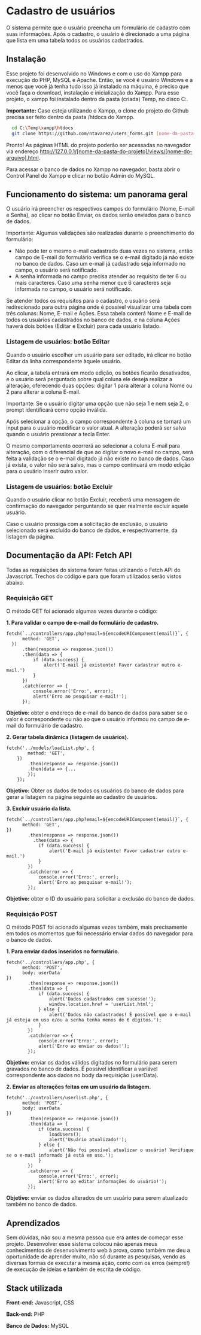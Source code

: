 
# Cadastro de usuários

O sistema permite que o usuário preencha um formulário de cadastro com suas informações. Após o cadastro, o usuário é direcionado a uma página que lista em uma tabela todos os usuários cadastrados.

## Instalação

Esse projeto foi desenvolvido no Windows e com o uso do Xampp para execução do PHP, MySQL e Apache. Então, se você é usuário Windows e a menos que você já tenha tudo isso já instalado na máquina, é preciso que você faça o download, instalação e inicialização do Xampp. Para esse projeto, o xampp foi instalado dentro da pasta (criada) Temp, no disco C:.

**Importante:** Caso esteja utilizando o Xampp, o clone do projeto do Github precisa ser feito dentro da pasta /htdocs do Xampp.

```bash
  cd C:\Temp\xampp\htdocs
  git clone https://github.com/ntavarez/users_forms.git [nome-da-pasta-do-projeto]
```
Pronto! As páginas HTML do projeto poderão ser acessadas no navegador via endereço http://127.0.0.1/[nome-da-pasta-do-projeto]/views/[nome-do-arquivo].html.

Para acessar o banco de dados no Xampp no navegador, basta abrir o Control Panel do Xampp e clicar no botão Admin do MySQL.




## Funcionamento do sistema: um panorama geral

O usuário irá preencher os respectivos campos do formulário (Nome, E-mail e Senha), ao clicar no botão Enviar, os dados serão enviados para o banco de dados.

Importante: Algumas validações são realizadas durante o preenchimento do formulário:
- Não pode ter o mesmo e-mail cadastrado duas vezes no sistema, então campo de E-mail do formulário verifica se o e-mail digitado já não existe no banco de dados. Caso um e-mail já cadastrado seja informado no campo, o usuário será notificado.
- A senha informada no campo precisa atender ao requisito de ter 6 ou mais caracteres. Caso uma senha menor que 6 caracteres seja informada no campo, o usuário será notificado.

Se atender todos os requisitos para o cadastro, o usuário será redirecionado para outra página onde é possível visualizar uma tabela com três colunas: Nome, E-mail e Ações. Essa tabela conterá Nome e E-mail de todos os usuários cadastrados no banco de dados, e na coluna Ações haverá dois botões (Editar e Excluir) para cada usuário listado.


### Listagem de usuários: botão Editar
Quando o usuário escolher um usuário para ser editado, irá clicar no botão Editar da linha correspondente àquele usuário.

Ao clicar, a tabela entrará em modo edição, os botões ficarão desativados, e o usuário será perguntado sobre qual coluna ele deseja realizar a alteração, oferecendo duas opções: digitar 1 para alterar a coluna Nome ou 2 para alterar a coluna E-mail.

Importante: Se o usuário digitar uma opção que não seja 1 e nem seja 2, o prompt identificará como opção inválida.

Após selecionar a opção, o campo correspondente à coluna se tornará um input para o usuário modificar o valor atual. A alteração poderá ser salva quando o usuário pressionar a tecla Enter.

O mesmo comportamento ocorrerá ao selecionar a coluna E-mail para alteração, com o diferencial de que ao digitar o novo e-mail no campo, será feita a validação se o e-mail digitado já não existe no banco de dados. Caso já exista, o valor não será salvo, mas o campo continuará em modo edição para o usuário inserir outro valor.
### Listagem de usuários: botão Excluir
Quando o usuário clicar no botão Excluir, receberá uma mensagem de confirmação do navegador perguntando se quer realmente excluir aquele usuário. 

Caso o usuário prossiga com a solicitação de exclusão, o usuário selecionado será excluído do banco de dados, e respectivamente, da listagem da página.
## Documentação da API: Fetch API
Todas as requisições do sistema foram feitas utilizando o Fetch API do Javascript. Trechos do código e para que foram utilizados serão vistos abaixo.

### Requisição GET
O método GET foi acionado algumas vezes durante o código:

  **1. Para validar o campo de e-mail do formulário de cadastro.**

```http
fetch(`../controllers/app.php?email=${encodeURIComponent(email)}`, {
      method: 'GET',
  })
      .then(response => response.json())
      .then(data => {
          if (data.success) {
              alert('E-mail já existente! Favor cadastrar outro e-mail.')
          }
      })
      .catch(error => {
          console.error('Erro:', error);
          alert('Erro ao pesquisar e-mail!');
      });
```

**Objetivo:** obter o endereço de e-mail do banco de dados para saber se o valor é correspondente ou não ao que o usuário informou no campo de e-mail do formulário de cadastro.

  **2. Gerar tabela dinâmica (listagem de usuários).**

```http
fetch('../models/loadList.php', {
        method: 'GET',
    })
        .then(response => response.json())
        .then(data => {...
        });
    });
```
**Objetivo:** Obter os dados de todos os usuários do banco de dados para gerar a listagem na página seguinte ao cadastro de usuários.

  **3. Excluir usuário da lista.**

```http
fetch(`../controllers/app.php?email=${encodeURIComponent(email)}`, {
      method: 'GET',
})
        .then(response => response.json())
          .then(data => {
            if (data.success) {
                alert('E-mail já existente! Favor cadastrar outro e-mail.')
            }
        })
        .catch(error => {
            console.error('Erro:', error);
            alert('Erro ao pesquisar e-mail!');
        });
```
**Objetivo:** obter o ID do usuário para solicitar a exclusão do banco de dados.

### Requisição POST
O método POST foi acionado algumas vezes também, mais precisamente em todos os momentos que foi necessário enviar dados do navegador para o banco de dados.
 
   **1. Para enviar dados inseridos no formulário.**

```http
fetch('../controllers/app.php', {
      method: 'POST',
      body: userData
})
        .then(response => response.json())
        .then(data => {
            if (data.success) {
                alert('Dados cadastrados com sucesso!');
                window.location.href = 'userList.html';
            } else {
                alert('Dados não cadastrados! É possível que o e-mail já esteja em uso e/ou a senha tenha menos de 6 dígitos.');
            }
        })
        .catch(error => {
            console.error('Erro:', error);
            alert('Erro ao enviar os dados!');
        });
```

**Objetivo:** enviar os dados válidos digitados no formulário para serem gravados no banco de dados. É possível identificar a variável correspondente aos dados no body da requisição (userData).

   **2. Enviar as alterações feitas em um usuário da listagem.**

```http
fetch('../controllers/userlist.php', {
      method: 'POST',
      body: userData
})
        .then(response => response.json())
        .then(data => {
            if (data.success) {
                loadUsers();
                alert('Usuário atualizado!');
            } else {
                alert('Não foi possível atualizar o usuário! Verifique se o e-mail informado já está em uso.');
            }
        })
        .catch(error => {
            console.error('Erro:', error);
            alert('Erro ao editar informações do usuário!');
        });
```

**Objetivo:** enviar os dados alterados de um usuário para serem atualizado também no banco de dados.




## Aprendizados

Sem dúvidas, não sou a mesma pessoa que era antes de começar esse projeto. Desenvolver esse sistema colocou não apenas meus conhecimentos de desenvolvimento web à prova, como também me deu a oportunidade de aprender muito, não só durante as pesquisas, vendo as diversas formas de executar a mesma ação, como com os erros (sempre!) de execução de ideias e também de escrita de código.


## Stack utilizada

**Front-end:** Javascript, CSS

**Back-end:** PHP

**Banco de Dados:** MySQL


